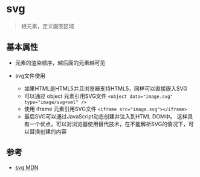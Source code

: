# svg

> 根元素，定义画图区域

## 基本属性

- 元素的渲染顺序，越后面的元素越可见
- svg文件使用
  
  - 如果HTML是HTML5并且浏览器支持HTML5，同样可以直接嵌入SVG
  - 可以通过 object 元素引用SVG文件 `<object data="image.svg" type="image/svg+xml" />`
  - 使用 iframe 元素引用SVG文件 `<iframe src="image.svg"></iframe>`
  - 最后SVG可以通过JavaScript动态创建并注入到HTML DOM中。 这样具有一个优点，可以对浏览器使用替代技术，在不能解析SVG的情况下，可以替换创建的内容
  
## 参考

- [svg MDN](https://developer.mozilla.org/zh-CN/docs/Web/SVG/Tutorial)
